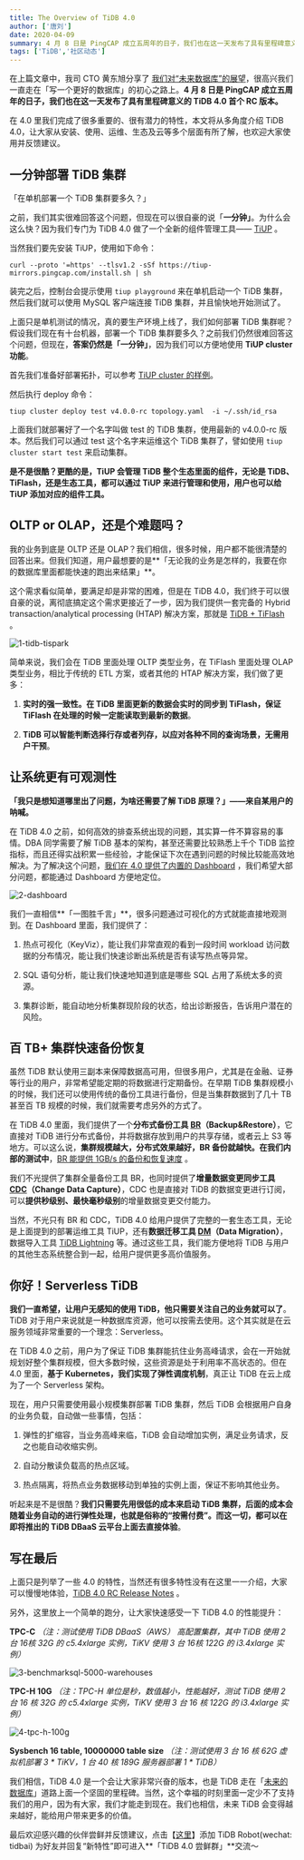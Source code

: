 ```yaml
---
title: The Overview of TiDB 4.0
author: ['唐刘']
date: 2020-04-09
summary: 4 月 8 日是 PingCAP 成立五周年的日子，我们也在这一天发布了具有里程碑意义的 TiDB 4.0 首个 RC 版本。
tags: ['TiDB','社区动态']
---
```

在上篇文章中，我司 CTO 黄东旭分享了 [我们对“未来数据库”的展望](https://pingcap.com/blog-cn/talk-about-the-future-of-databese-on-5th-anniversary-of-pingcap/)，很高兴我们一直走在「写一个更好的数据库」的初心之路上。**4 月 8 日是 PingCAP 成立五周年的日子，我们也在这一天发布了具有里程碑意义的 TiDB 4.0 首个 RC 版本。**

在 4.0 里我们完成了很多重要的、很有潜力的特性，本文将从多角度介绍 TiDB 4.0，让大家从安装、使用、运维、生态及云等多个层面有所了解，也欢迎大家使用并反馈建议。

## 一分钟部署 TiDB 集群

「在单机部署一个 TiDB 集群要多久？」

之前，我们其实很难回答这个问题，但现在可以很自豪的说「**一分钟」**。为什么会这么快？因为我们专门为 TiDB 4.0 做了一个全新的组件管理工具—— [TiUP](https://tiup.io) 。

当然我们要先安装 TiUP，使用如下命令：

```
curl --proto '=https' --tlsv1.2 -sSf https://tiup-mirrors.pingcap.com/install.sh | sh
```

装完之后，控制台会提示使用 `tiup playground` 来在单机启动一个 TiDB 集群，然后我们就可以使用 MySQL 客户端连接 TiDB 集群，并且愉快地开始测试了。

上面只是单机测试的情况，真的要生产环境上线了，我们如何部署 TiDB 集群呢？假设我们现在有十台机器，部署一个 TiDB 集群要多久？之前我们仍然很难回答这个问题，但现在，**答案仍然是「一分钟」**，因为我们可以方便地使用 **TiUP cluster 功能**。

首先我们准备好部署拓扑，可以参考 [TiUP cluster 的样例](https://github.com/pingcap-incubator/tiup-cluster/blob/master/topology.example.yaml)。

然后执行 deploy 命令：

```
tiup cluster deploy test v4.0.0-rc topology.yaml  -i ~/.ssh/id_rsa
```

上面我们就部署好了一个名字叫做 test 的 TiDB 集群，使用最新的 v4.0.0-rc 版本。然后我们可以通过 test 这个名字来运维这个 TiDB 集群了，譬如使用 `tiup cluster start test` 来启动集群。

**是不是很酷？更酷的是，TiUP 会管理 TiDB 整个生态里面的组件，无论是 TiDB、TiFlash，还是生态工具，都可以通过 TiUP 来进行管理和使用，用户也可以给 TiUP 添加对应的组件工具。**

## OLTP or OLAP，还是个难题吗？

我的业务到底是 OLTP 还是 OLAP？我们相信，很多时候，用户都不能很清楚的回答出来。但我们知道，用户最想要的是**「无论我的业务是怎样的，我要在你的数据库里面都能快速的跑出来结果」**。

这个需求看似简单，要满足却是非常的困难，但是在 TiDB 4.0，我们终于可以很自豪的说，离彻底搞定这个需求更接近了一步，因为我们提供一套完备的 Hybrid transaction/analytical processing (HTAP) 解决方案，那就是 [TiDB + TiFlash](https://pingcap.com/blog-cn/10x-improving-analytical-processing-ability-of-tidb-with-tiflash/) 。

![1-tidb-tispark](media/the-overview-of-tidb-4.0/1-tidb-tispark.png)

简单来说，我们会在 TiDB 里面处理 OLTP 类型业务，在 TiFlash 里面处理 OLAP 类型业务，相比于传统的 ETL 方案，或者其他的 HTAP 解决方案，我们做了更多：

1. **实时的强一致性。在 TiDB 里面更新的数据会实时的同步到 TiFlash，保证 TiFlash 在处理的时候一定能读取到最新的数据**。 

2. **TiDB 可以智能判断选择行存或者列存，以应对各种不同的查询场景，无需用户干预**。

## 让系统更有可观测性

**「我只是想知道哪里出了问题，为啥还需要了解 TiDB 原理？」——来自某用户的呐喊。**

在 TiDB 4.0 之前，如何高效的排查系统出现的问题，其实算一件不算容易的事情。DBA 同学需要了解 TiDB 基本的架构，甚至还需要比较熟悉上千个 TiDB 监控指标，而且还得实战积累一些经验，才能保证下次在遇到问题的时候比较能高效地解决。为了解决这个问题，[我们在 4.0 提供了内置的 Dashboard](https://pingcap.com/blog-cn/tidb-4.0-tidb-dashboard/) ，我们希望大部分问题，都能通过 Dashboard 方便地定位。

![2-dashboard](media/the-overview-of-tidb-4.0/2-dashboard.gif)

我们一直相信**「一图胜千言」**，很多问题通过可视化的方式就能直接地观测到。在 Dashboard 里面，我们提供了：

1. 热点可视化（KeyViz），能让我们非常直观的看到一段时间 workload 访问数据的分布情况，能让我们快速诊断出系统是否有读写热点等异常。

2. SQL 语句分析，能让我们快速地知道到底是哪些 SQL 占用了系统太多的资源。

3. 集群诊断，能自动地分析集群现阶段的状态，给出诊断报告，告诉用户潜在的风险。

## 百 TB+ 集群快速备份恢复

虽然 TiDB 默认使用三副本来保障数据高可用，但很多用户，尤其是在金融、证券等行业的用户，非常希望能定期的将数据进行定期备份。在早期 TiDB 集群规模小的时候，我们还可以使用传统的备份工具进行备份，但是当集群数据到了几十 TB 甚至百 TB 规模的时候，我们就需要考虑另外的方式了。

在 TiDB 4.0 里面，我们提供了一个**分布式备份工具 [BR](https://github.com/pingcap/br)（Backup&Restore）**，它直接对 TiDB 进行分布式备份，并将数据存放到用户的共享存储，或者云上 S3 等地方。可以这么说，**集群规模越大，分布式效果越好，BR 备份就越快。在我们内部的测试中**，[BR 能提供 1GB/s 的备份和恢复速度](https://pingcap.com/blog-cn/cluster-data-security-backup/) 。

我们不光提供了集群全量备份工具 BR，也同时提供了**增量数据变更同步工具  [CDC](https://github.com/pingcap/ticdc/)（Change Data Capture）**，CDC 也是直接对 TiDB 的数据变更进行订阅，可以**提供秒级别、最快毫秒级别**的增量数据变更交付能力。

当然，不光只有 BR 和 CDC，TiDB 4.0 给用户提供了完整的一套生态工具，无论是上面提到的部署运维工具 TiUP，还有**数据迁移工具 [DM](https://github.com/pingcap/dm)（Data Migration）**，数据导入工具 [TiDB Lightning](https://github.com/pingcap/tidb-lightning) 等。通过这些工具，我们能方便地将 TiDB 与用户的其他生态系统整合到一起，给用户提供更多高价值服务。

## 你好！Serverless TiDB

**我们一直希望，让用户无感知的使用 TiDB，他只需要关注自己的业务就可以了**。TiDB 对于用户来说就是一种数据库资源，他可以按需去使用。这个其实就是在云服务领域非常重要的一个理念：Serverless。

在 TiDB 4.0 之前，用户为了保证 TiDB 集群能抗住业务高峰请求，会在一开始就规划好整个集群规模，但大多数时候，这些资源是处于利用率不高状态的。但在 4.0 里面，**基于 Kubernetes，我们实现了弹性调度机制**，真正让 TiDB 在云上成为了一个 Serverless 架构。

现在，用户只需要使用最小规模集群部署 TiDB 集群，然后 TiDB 会根据用户自身的业务负载，自动做一些事情，包括：

1. 弹性的扩缩容，当业务高峰来临，TiDB 会自动增加实例，满足业务请求，反之也能自动收缩实例。

2. 自动分散读负载高的热点区域。

3. 热点隔离，将热点业务数据移动到单独的实例上面，保证不影响其他业务。

听起来是不是很酷？**我们只需要先用很低的成本来启动 TiDB 集群，后面的成本会随着业务自动的进行弹性处理，也就是俗称的“按需付费”。而这一切，都可以在即将推出的 TiDB DBaaS 云平台上面去直接体验**。

## 写在最后

上面只是列举了一些 4.0 的特性，当然还有很多特性没有在这里一一介绍，大家可以慢慢地体验，[TiDB 4.0 RC Release Notes](https://pingcap.com/docs-cn/stable/releases/4.0.0-rc/) 。

另外，这里放上一个简单的跑分，让大家快速感受一下 TiDB 4.0 的性能提升：

**TPC-C** *（注：测试使用 TiDB DBaaS（AWS） 高配置集群，其中 TiDB 使用 2 台 16核 32G 的 c5.4xlarge 实例，TiKV 使用 3 台 16核 122G 的 i3.4xlarge 实例）*

![3-benchmarksql-5000-warehouses](media/the-overview-of-tidb-4.0/3-benchmarksql-5000-warehouses.png)

**TPC-H 10G** *（注：TPC-H 单位是秒，数值越小，性能越好，测试 TiDB 使用 2 台 16 核 32G 的 c5.4xlarge 实例，TiKV 使用 3 台 16 核 122G 的 i3.4xlarge 实例）*

![4-tpc-h-100g](media/the-overview-of-tidb-4.0/4-tpc-h-100g.png)

**Sysbench 16 table, 10000000 table size** *（注：测试使用 3 台 16 核 62G 虚拟机部署  3 * TiKV，1 台 40 核 189G 服务器部署 1 * TiDB）*

我们相信，TiDB 4.0 是一个会让大家非常兴奋的版本，也是 TiDB 走在「[未来的数据库](https://pingcap.com/blog-cn/talk-about-the-future-of-databese-on-5th-anniversary-of-pingcap/)」道路上面一个坚固的里程碑。当然，这个幸福的时刻里面一定少不了支持我们的用户，因为有大家，我们才能走到现在。我们也相信，未来 TiDB 会变得越来越好，能给用户带来更多的价值。

最后欢迎感兴趣的伙伴尝鲜并反馈建议，点击【[这里](http://t.cn/A6hw9daf)】添加 TiDB Robot(wechat: tidbai) 为好友并回复“新特性”即可进入**「TiDB 4.0 尝鲜群」**交流～ 